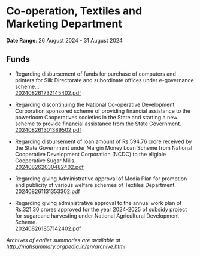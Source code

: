 # Co-operation, Textiles and Marketing Department

**Date Range**: 26 August 2024 - 31 August 2024


## Funds
- Regarding disbursement of funds for purchase of computers and printers for Silk Directorate and subordinate offices under e-governance scheme...\
  [202408261732145402.pdf](https://gr.maharashtra.gov.in/Site/Upload/Government%20Resolutions/English/202408261732145402.pdf)

- Regarding discontinuing the National Co-operative Development Corporation sponsored scheme of providing financial assistance to the powerloom Cooperatives societies in the State and starting a new scheme to provide financial assistance from the State Government.\
  [202408261301389502.pdf](https://gr.maharashtra.gov.in/Site/Upload/Government%20Resolutions/English/202408261301389502.pdf)

- Regarding disbursement of loan amount of Rs.594.76 crore received by the State Government under Margin Money Loan Scheme from National Cooperative Development Corporation (NCDC) to the eligible Cooperative Sugar Mills.\
  [202408262030482402.pdf](https://gr.maharashtra.gov.in/Site/Upload/Government%20Resolutions/English/202408262030482402.....pdf)

- Regarding giving Administrative approval of Media Plan for promotion and publicity of various welfare schemes of Textiles Department.\
  [202408261131353302.pdf](https://gr.maharashtra.gov.in/Site/Upload/Government%20Resolutions/English/202408261131353302.pdf)

- Regarding giving administrative approval to the annual work plan of Rs.321.30 crores approved for the year 2024-2025 of subsidy project for sugarcane harvesting under National Agricultural Development Scheme.\
  [202408261857142402.pdf](https://gr.maharashtra.gov.in/Site/Upload/Government%20Resolutions/English/202408261857142402.pdf)


*Archives of earlier summaries are available at http://mahsummary.orgpedia.in/en/archive.html*